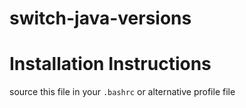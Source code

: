 # switch-java-versions

# Installation Instructions
 source this file in your `.bashrc` or alternative profile file 

